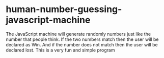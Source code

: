 # human-number-guessing-javascript-machine
The JavaScript machine will generate randomly numbers just like the number that people think. If the two numbers match then the user will be declared as Win. And if the number does not match then the user will be declared lost. This is a very fun and simple program
